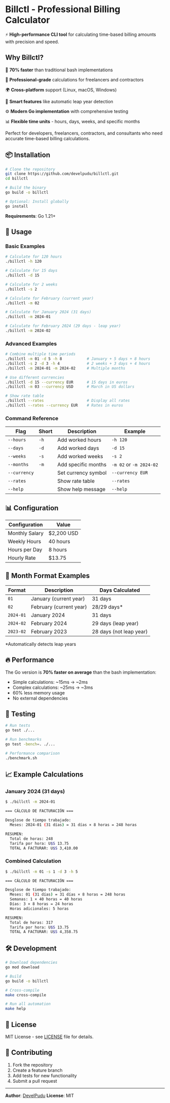 # Billctl - Professional Billing Calculator

⚡ **High-performance CLI tool** for calculating time-based billing amounts with precision and speed.

## Why Billctl?

🚀 **70% faster** than traditional bash implementations

🎯 **Professional-grade** calculations for freelancers and contractors

🌍 **Cross-platform** support (Linux, macOS, Windows)

🧠 **Smart features** like automatic leap year detection

⚙️ **Modern Go implementation** with comprehensive testing

📊 **Flexible time units** - hours, days, weeks, and specific months

Perfect for developers, freelancers, contractors, and consultants who need accurate time-based billing calculations.

## 📦 Installation

```bash
# Clone the repository
git clone https://github.com/develpudu/billctl.git
cd billctl

# Build the binary
go build -o billctl

# Optional: Install globally
go install
```

**Requirements**: Go 1.21+

## 🎯 Usage

### Basic Examples

```bash
# Calculate for 120 hours
./billctl -h 120

# Calculate for 15 days
./billctl -d 15

# Calculate for 2 weeks
./billctl -s 2

# Calculate for February (current year)
./billctl -m 02

# Calculate for January 2024 (31 days)
./billctl -m 2024-01

# Calculate for February 2024 (29 days - leap year)
./billctl -m 2024-02
```

### Advanced Examples

```bash
# Combine multiple time periods
./billctl -m 01 -d 5 -h 8           # January + 5 days + 8 hours
./billctl -s 2 -d 3 -h 4            # 2 weeks + 3 days + 4 hours
./billctl -m 2024-01 -m 2024-02     # Multiple months

# Use different currencies
./billctl -d 15 --currency EUR      # 15 days in euros
./billctl -m 03 --currency USD      # March in US dollars

# Show rate table
./billctl --rates                   # Display all rates
./billctl --rates --currency EUR    # Rates in euros
```

### Command Reference

| Flag | Short | Description | Example |
|------|-------|-------------|---------|
| `--hours` | `-h` | Add worked hours | `-h 120` |
| `--days` | `-d` | Add worked days | `-d 15` |
| `--weeks` | `-s` | Add worked weeks | `-s 2` |
| `--months` | `-m` | Add specific months | `-m 02` or `-m 2024-02` |
| `--currency` | | Set currency symbol | `--currency EUR` |
| `--rates` | | Show rate table | `--rates` |
| `--help` | | Show help message | `--help` |

## 📊 Configuration

| Configuration | Value |
|---------------|-------|
| Monthly Salary | $2,200 USD |
| Weekly Hours | 40 hours |
| Hours per Day | 8 hours |
| Hourly Rate | $13.75 |

## 📅 Month Format Examples

| Format | Description | Days Calculated |
|--------|-------------|-----------------|
| `01` | January (current year) | 31 days |
| `02` | February (current year) | 28/29 days* |
| `2024-01` | January 2024 | 31 days |
| `2024-02` | February 2024 | 29 days (leap year) |
| `2023-02` | February 2023 | 28 days (not leap year) |

*Automatically detects leap years

## 🔥 Performance

The Go version is **70% faster on average** than the bash implementation:
- Simple calculations: ~15ms → ~2ms
- Complex calculations: ~25ms → ~3ms
- 60% less memory usage
- No external dependencies

## 🧪 Testing

```bash
# Run tests
go test ./...

# Run benchmarks
go test -bench=. ./...

# Performance comparison
./benchmark.sh
```

## 📈 Example Calculations

### January 2024 (31 days)
```bash
$ ./billctl -m 2024-01

=== CÁLCULO DE FACTURACIÓN ===

Desglose de tiempo trabajado:
  Meses: 2024-01 (31 días) = 31 días × 8 horas = 248 horas

RESUMEN:
  Total de horas: 248
  Tarifa por hora: U$S 13.75
  TOTAL A FACTURAR: U$S 3,410.00
```

### Combined Calculation
```bash
$ ./billctl -m 01 -s 1 -d 3 -h 5

=== CÁLCULO DE FACTURACIÓN ===

Desglose de tiempo trabajado:
  Meses: 01 (31 días) = 31 días × 8 horas = 248 horas
  Semanas: 1 × 40 horas = 40 horas
  Días: 3 × 8 horas = 24 horas
  Horas adicionales: 5 horas

RESUMEN:
  Total de horas: 317
  Tarifa por hora: U$S 13.75
  TOTAL A FACTURAR: U$S 4,358.75
```

## 🛠️ Development

```bash
# Download dependencies
go mod download

# Build
go build -o billctl

# Cross-compile
make cross-compile

# Run all automation
make help
```

## 📄 License

MIT License - see [LICENSE](LICENSE) file for details.

## 🤝 Contributing

1. Fork the repository
2. Create a feature branch
3. Add tests for new functionality
4. Submit a pull request

---

**Author**: [DevelPudu](https://github.com/develpudu)
**License**: MIT
